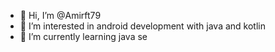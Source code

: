 - 👋 Hi, I’m @Amirft79
- 👀 I’m interested in android development with java and kotlin
- 🌱 I’m currently learning java se


<!---
Amirft79/Amirft79 is a ✨ special ✨ repository because its `README.md` (this file) appears on your GitHub profile.
You can click the Preview link to take a look at your changes.
--->
